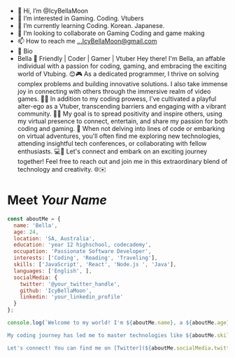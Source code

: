 - 👋 Hi, I’m @IcyBellaMoon
- 👀 I’m interested in Gaming. Coding. Vtubers
- 🌱 I’m currently learning Coding. Korean. Japanese.
- 💞️ I’m looking to collaborate on Gaming Coding and game making
- 📫 How to reach me ...IcyBellaMoon@gmail.com
- 👀 Bio
- Bella 🌟
Friendly | Coder | Gamer | Vtuber
Hey there! I'm Bella, an affable individual with a passion for coding, gaming, and embracing the exciting world of Vtubing. 😊🎮 As a dedicated programmer, I thrive on solving complex problems and building innovative solutions. I also take immense joy in connecting with others through the immersive realm of video games. 🚀🎉
In addition to my coding prowess, I've cultivated a playful alter-ego as a Vtuber, transcending barriers and engaging with a vibrant community. 💃✨ My goal is to spread positivity and inspire others, using my virtual presence to connect, entertain, and share my passion for both coding and gaming. 🌟
When not delving into lines of code or embarking on virtual adventures, you'll often find me exploring new technologies, attending insightful tech conferences, or collaborating with fellow enthusiasts. 💻🚀
Let's connect and embark on an exciting journey together! Feel free to reach out and join me in this extraordinary blend of technology and creativity. 🌐✉️

<!---
IcyBellaMoon/IcyBellaMoon is a ✨ special ✨ repository because its `README.md` (this file) appears on your GitHub profile.
You can click the Preview link to take a look at your changes.
--->
# Meet *Your Name*

```javascript
const aboutMe = {
  name: 'Bella',
  age: 24,
  location: 'SA, Australia',
  education: 'year 12 highschool, codecademy',
  occupation: 'Passionate Software Developer',
  interests: ['Coding', 'Reading', 'Traveling'],
  skills: ['JavaScript', 'React', 'Node.js ', 'Java'],
  languages: ['English', ],
  socialMedia: {
    twitter: '@your_twitter_handle',
    github: 'IcyBellaMoon',
    linkedin: 'your_linkedin_profile'
  }
};

console.log(`Welcome to my world! I'm ${aboutMe.name}, a ${aboutMe.age}-year-old developer based in ${aboutMe.location}. With a degree in ${aboutMe.education}, I spend my days crafting elegant solutions to complex problems.

My coding journey has led me to master technologies like ${aboutMe.skills.join(', ')} and express my creativity through projects that reflect my diverse interests, including ${aboutMe.interests.join(', ')}.

Let's connect! You can find me on [Twitter](${aboutMe.socialMedia.twitter}), [GitHub
